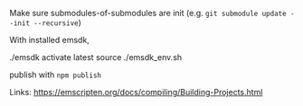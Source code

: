 Make sure submodules-of-submodules are init (e.g. `git submodule update --init --recursive`)

With installed emsdk,

./emsdk activate latest
source ./emsdk_env.sh

publish with `npm publish`

Links:
https://emscripten.org/docs/compiling/Building-Projects.html
